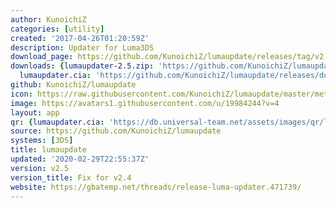 ```yaml
---
author: KunoichiZ
categories: [utility]
created: '2017-04-26T01:20:59Z'
description: Updater for Luma3DS
download_page: https://github.com/KunoichiZ/lumaupdate/releases/tag/v2.5
downloads: {lumaupdater-2.5.zip: 'https://github.com/KunoichiZ/lumaupdate/releases/download/v2.5/lumaupdater-2.5.zip',
  lumaupdater.cia: 'https://github.com/KunoichiZ/lumaupdate/releases/download/v2.5/lumaupdater.cia'}
github: KunoichiZ/lumaupdate
icon: https://raw.githubusercontent.com/KunoichiZ/lumaupdate/master/meta/icon.png
image: https://avatars1.githubusercontent.com/u/19984244?v=4
layout: app
qr: {lumaupdater.cia: 'https://db.universal-team.net/assets/images/qr/lumaupdater.cia.png'}
source: https://github.com/KunoichiZ/lumaupdate
systems: [3DS]
title: lumaupdate
updated: '2020-02-29T22:55:37Z'
version: v2.5
version_title: Fix for v2.4
website: https://gbatemp.net/threads/release-luma-updater.471739/
---
```

